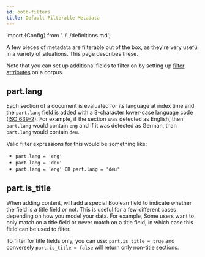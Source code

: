```yaml
---
id: ootb-filters
title: Default Filterable Metadata
---
```


import {Config} from '../../definitions.md';

A few pieces of metadata are filterable out of the box, as they're very
useful in a variety of situations.  This page describes these.

Note that you can set up additional fields to filter on by setting up
[filter attributes](/docs/admin-apis/create-corpus#filter-attribute) on a
corpus.

## part.lang
Each section of a document is evaluated for its language at index time and the
`part.lang` field is added with a 3-character lower-case language code
([ISO 639-2](https://en.wikipedia.org/wiki/List_of_ISO_639-2_codes)).  For
example, if the section was detected as English, then `part.lang` would contain
`eng` and if it was detected as German, than `part.lang` would contain `deu`.

Valid filter expressions for this would be something like:
* `part.lang = 'eng'`
* `part.lang = 'deu'`
* `part.lang = 'eng' OR part.lang = 'deu'`

## part.is_title
When adding content, <Config v="names.product"/> will add a special Boolean
field to indicate whether the field is a title field or not.  This is useful
for a few different cases depending on how you model your data.  For example,
Some users want to only match on a title field or never match on a title field,
in which case this field can be used to filter.

To filter for title fields only, you can use: `part.is_title = true` and
conversely `part.is_title = false` will return only non-title sections.

